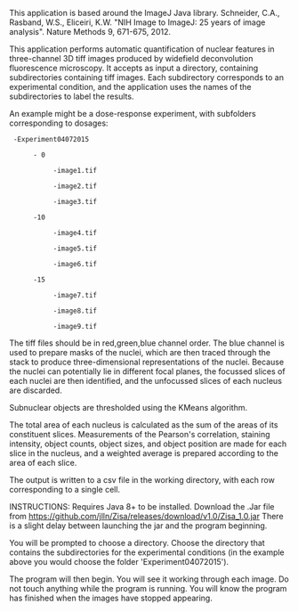 This application is based around the ImageJ Java library. 
Schneider, C.A., Rasband, W.S., Eliceiri, K.W. "NIH Image to ImageJ: 25 years of image analysis". Nature Methods 9, 671-675, 2012.

This application performs automatic quantification of nuclear features in three-channel 3D tiff images produced by widefield deconvolution fluorescence microscopy. It accepts as input a directory, containing subdirectories containing tiff images. Each subdirectory corresponds to an experimental condition, and the application uses the names of the subdirectories to label the results.

An example might be a dose-response experiment, with subfolders corresponding to dosages:

     -Experiment04072015

          - 0

               -image1.tif
          
               -image2.tif
          
               -image3.tif
          
          -10
          
               -image4.tif
          
               -image5.tif
          
               -image6.tif
     
          -15
     
               -image7.tif
          
               -image8.tif
          
               -image9.tif


The tiff files should be in red,green,blue channel order. The blue channel is used to prepare masks of the nuclei, which are then traced through the stack to produce three-dimensional representations of the nuclei. Because the nuclei can potentially lie in different focal planes, the focussed slices of each nuclei are then identified, and the unfocussed slices of each nucleus are discarded.

Subnuclear objects are thresholded using the KMeans algorithm.

The total area of each nucleus is calculated as the sum of the areas of its constituent slices. Measurements of the Pearson's correlation,  staining intensity, object counts, object sizes, and object position are made for each slice in the nucleus, and a weighted average is prepared according to the area of each slice. 

The output is written to a csv file in the working directory, with each row corresponding to a single cell.

INSTRUCTIONS:
Requires Java 8+ to be installed.
Download the .Jar file from https://github.com/jlln/Zisa/releases/download/v1.0/Zisa_1.0.jar
There is a slight delay between launching the jar and the program beginning.

You will be prompted to choose a directory. Choose the directory that contains the subdirectories for the experimental conditions (in the example above you would choose the folder 'Experiment04072015').

The program will then begin. You will see it working through each image. Do not touch anything while the program is running.
You will know the program has finished when the images have stopped appearing.

